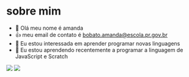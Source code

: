 # sobre mim
- 👋 Olá meu nome é amanda
- 👍 meu email de contato é bobato.amanda@escola.pr.gov.br
- 👀 Eu estou interessada em aprender programar novas linguagens
- 🌱 Eu estou aprendendo recentemente a programar a linguagem de JavaScript e Scratch

![](https://img.shields.io/badge/Scratch-4D97FF?style=for-the-badge&logo=Scratch&logoColor=white)
![](https://img.shields.io/badge/JavaScript-323330?style=for-the-badge&logo=javascript&logoColor=F7DF1E)
